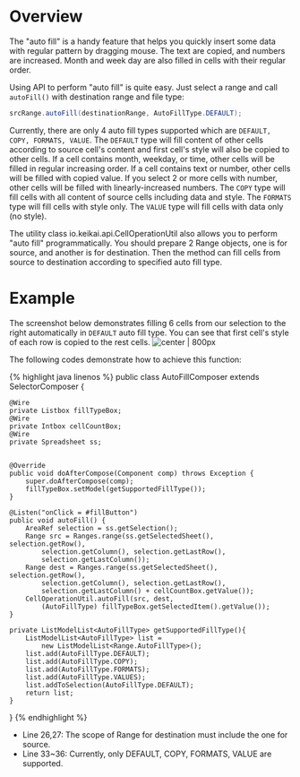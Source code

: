 # Overview

The "auto fill" is a handy feature that helps you quickly insert some
data with regular pattern by dragging mouse. The text are copied, and
numbers are increased. Month and week day are also filled in cells with
their regular order.

Using API to perform "auto fill" is quite easy. Just select a range and
call `autoFill()` with destination range and file type:

``` java
srcRange.autoFill(destinationRange, AutoFillType.DEFAULT);
```

Currently, there are only 4 auto fill types supported which are
`DEFAULT, COPY, FORMATS, VALUE`. The `DEFAULT` type will fill content of
other cells according to source cell's content and first cell's style
will also be copied to other cells. If a cell contains month, weekday,
or time, other cells will be filled in regular increasing order. If a
cell contains text or number, other cells will be filled with copied
value. If you select 2 or more cells with number, other cells will be
filled with linearly-increased numbers. The `COPY` type will fill cells
with all content of source cells including data and style. The `FORMATS`
type will fill cells with style only. The `VALUE` type will fill cells
with data only (no style).

The utility class
<javadoc directory="keikai">io.keikai.api.CellOperationUtil</javadoc>
also allows you to perform "auto fill" programmatically. You should
prepare 2 Range objects, one is for source, and another is for
destination. Then the method can fill cells from source to destination
according to specified auto fill type.

# Example

The screenshot below demonstrates filling 6 cells from our selection to
the right automatically in `DEFAULT` auto fill type. You can see that
first cell's style of each row is copied to the rest cells. ![ center |
800px](/assets/images/dev-ref/zss-essentials-autoFill.png " center | 800px")

The following codes demonstrate how to achieve this function:

{% highlight java linenos %}
public class AutoFillComposer extends SelectorComposer<Component> {

    @Wire
    private Listbox fillTypeBox;
    @Wire
    private Intbox cellCountBox;
    @Wire
    private Spreadsheet ss;

    
    @Override
    public void doAfterCompose(Component comp) throws Exception {
        super.doAfterCompose(comp);
        fillTypeBox.setModel(getSupportedFillType());
    }

    @Listen("onClick = #fillButton")
    public void autoFill() {
        AreaRef selection = ss.getSelection();
        Range src = Ranges.range(ss.getSelectedSheet(), selection.getRow(),
            selection.getColumn(), selection.getLastRow(),
            selection.getLastColumn());
        Range dest = Ranges.range(ss.getSelectedSheet(), selection.getRow(),
            selection.getColumn(), selection.getLastRow(),
            selection.getLastColumn() + cellCountBox.getValue());
        CellOperationUtil.autoFill(src, dest, 
            (AutoFillType) fillTypeBox.getSelectedItem().getValue());
    }
    
    private ListModelList<AutoFillType> getSupportedFillType(){
        ListModelList<AutoFillType> list = 
            new ListModelList<Range.AutoFillType>();
        list.add(AutoFillType.DEFAULT);
        list.add(AutoFillType.COPY);
        list.add(AutoFillType.FORMATS);
        list.add(AutoFillType.VALUES);
        list.addToSelection(AutoFillType.DEFAULT);
        return list;
    }

}
{% endhighlight %}

  - Line 26,27: The scope of Range for destination must include the one
    for source.
  - Line 33\~36: Currently, only DEFAULT, COPY, FORMATS, VALUE are
    supported.
